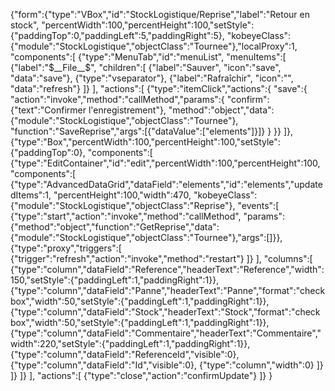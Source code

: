 {"form":{"type":"VBox","id":"StockLogistique/Reprise","label":"Retour en stock",
"percentWidth":100,"percentHeight":100,"setStyle":{"paddingTop":0,"paddingLeft":5,"paddingRight":5},
"kobeyeClass":{"module":"StockLogistique","objectClass":"Tournee"},"localProxy":1,
"components":[
	{"type":"MenuTab","id":"menuList", "menuItems":[
		{"label":"$__File__$", "children":[
			{"label":"Sauver", "icon":"save", "data":"save"},
			{"type":"vseparator"},
			{"label":"Rafraîchir", "icon":"", "data":"refresh"}
		]}
	],
	"actions":[
		{"type":"itemClick","actions":{
			"save":{
				"action":"invoke","method":"callMethod","params":{
				"confirm":{"text":"Confirmer l'enregistrement"},
				"method":"object","data":{"module":"StockLogistique","objectClass":"Tournee"},
				"function":"SaveReprise","args":[{"dataValue":["elements"]}]}
			}
		}}
	]},
	{"type":"Box","percentWidth":100,"percentHeight":100,"setStyle":{"paddingTop":0}, 
	"components":[
		{"type":"EditContainer","id":"edit","percentWidth":100,"percentHeight":100,
		"components":[
			{"type":"AdvancedDataGrid","dataField":"elements","id":"elements","updatedItems":1,
			"percentHeight":100,"width":470,
			"kobeyeClass":{"module":"StockLogistique","objectClass":"Reprise"},
			"events":[
				{"type":"start","action":"invoke","method":"callMethod",
				"params":{"method":"object","function":"GetReprise","data":{"module":"StockLogistique","objectClass":"Tournee"},"args":[]}},
				{"type":"proxy","triggers":[
					{"trigger":"refresh","action":"invoke","method":"restart"}
				]}
			],
			"columns":[
				{"type":"column","dataField":"Reference","headerText":"Reference","width":150,"setStyle":{"paddingLeft":1,"paddingRight":1}},
				{"type":"column","dataField":"Panne","headerText":"Panne","format":"checkbox","width":50,"setStyle":{"paddingLeft":1,"paddingRight":1}},
				{"type":"column","dataField":"Stock","headerText":"Stock","format":"checkbox","width":50,"setStyle":{"paddingLeft":1,"paddingRight":1}},
				{"type":"column","dataField":"Commentaire","headerText":"Commentaire","width":220,"setStyle":{"paddingLeft":1,"paddingRight":1}},
				{"type":"column","dataField":"ReferenceId","visible":0},
				{"type":"column","dataField":"Id","visible":0},
				{"type":"column","width":0}
			]}
		]}
	]}
],
"actions":[
	{"type":"close","action":"confirmUpdate"}
]}
}
